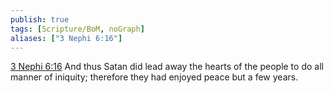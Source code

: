 ```yaml
---
publish: true
tags: [Scripture/BoM, noGraph]
aliases: ["3 Nephi 6:16"]
---
```

[3 Nephi 6:16](https://churchofjesuschrist.org/study/scriptures/bofm/3-ne/6?lang=eng&id=p16#p16) And thus Satan did lead away the hearts of the people to do all manner of iniquity; therefore they had enjoyed peace but a few years.
